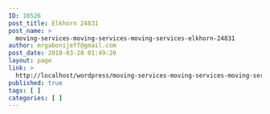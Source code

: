 ```yaml
---
ID: 10526
post_title: Elkhorn 24831
post_name: >
  moving-services-moving-services-moving-services-elkhorn-24831
author: mrgabonijeff@gmail.com
post_date: 2018-03-28 01:49:26
layout: page
link: >
  http://localhost/wordpress/moving-services-moving-services-moving-services-elkhorn-24831/
published: true
tags: [ ]
categories: [ ]
---
```

